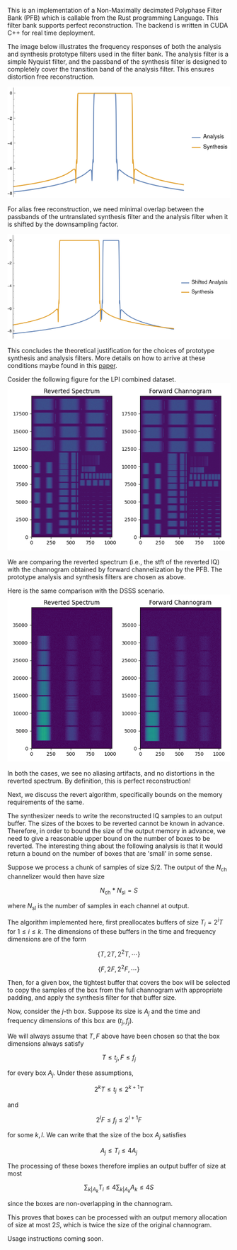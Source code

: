 This is an implementation of a Non-Maximally decimated Polyphase Filter Bank (PFB) which is callable from the Rust programming Language. This filter bank supports perfect reconstruction. The backend is written in CUDA C++ for real time deployment. 

The image below illustrates the frequency responses of both the analysis and synthesis prototype filters used in the filter bank. The analysis filter is a simple Nyquist filter, and the passband of the synthesis filter is designed to completely cover the transition band of the analysis filter. This ensures distortion free reconstruction.

![Image Alt Text](/docs/filter_responses.png)

For alias free reconstruction, we need minimal overlap between the passbands of the untranslated synthesis filter and the analysis filter when it is shifted by the downsampling factor. 

![Image Alt Text](/docs/shifted_filter_responses.png)

This concludes the theoretical justification for the choices of prototype synthesis and analysis filters. More details on how to arrive at these conditions maybe found in this [paper](https://ieeexplore.ieee.org/document/6690219).

Cosider the following figure for the LPI combined dataset.
![Image Alt Text](/docs/LPI.png)

We are comparing the reverted spectrum (i.e., the stft of the reverted IQ) with the channogram obtained by forward channelization by the PFB. The prototype analysis and synthesis filters are chosen as above. 

Here is the same comparison with the DSSS scenario.
![Image Alt Text](/docs/DSSS.png)

In both the cases, we see no aliasing artifacts, and no distortions in the reverted spectrum. By definition, this is perfect reconstruction!

Next, we discuss the revert algorithm, specifically bounds on the memory requirements of the same. 

The synthesizer needs to write the reconstructed IQ samples to an output buffer. The sizes of the boxes to be reverted cannot be known in advance. Therefore, in order to bound the size of the output memory in advance, we need to give a reasonable upper bound on the number of boxes to be reverted. The interesting thing about the following analysis is that it would return a bound on the number of boxes that are 'small' in some sense.

Suppose we process a chunk of samples of size $S / 2$. The output of the $N_{\text{ch}}$ channelizer would then have size

$$ N_{\text{ch}} * N_{\text{sl}} = S $$ 

where $N_{\text{sl}}$ is the number of samples in each channel at output.

The algorithm implemented here, first preallocates buffers of size $T_i = 2^i T$ for $1\leq i\leq k$. The dimensions of these buffers in the time and frequency dimensions are of the form 

$$\{T, 2T, 2^2T,\cdots\}$$

$$\{F, 2F, 2^2 F, \cdots\}$$

Then, for a given box, the tightest buffer that covers the box will be selected to copy the samples of the box from the full channogram with appropriate padding, and apply the synthesis filter for that buffer size.

Now, consider the $j$-th box. Suppose its size is $A_j$ and the time and frequency dimensions of this box are $(t_j, f_j)$. 

We will always assume that $T, F$ above have been chosen so that the box dimensions always satisfy

$$ T\leq t_j, F\leq f_j$$

for every box $A_j$. Under these assumptions,

$$2^k T \leq t_j \leq 2^{k+1} T $$

and 

$$2^l F\leq f_j\leq 2^{l+1} F$$

for some $k, l$. We can write that the size of the box $A_j$ satisfies 

$$ A_j \leq T_i \leq 4A_j $$

The processing of these boxes therefore implies an output buffer of size at most

$$ \sum_{k| A_k} T_i \leq 4 \sum_{k | A_k} A_k \leq 4S $$

since the boxes are non-overlapping in the channogram.

This proves that boxes can be processed with an output memory allocation of size at most $2S$, which is twice the size of the original channogram.

Usage instructions coming soon.



